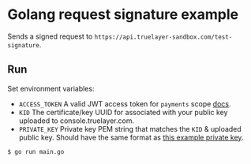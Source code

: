 # Golang request signature example
Sends a signed request to `https://api.truelayer-sandbox.com/test-signature`.

## Run

Set environment variables:
* `ACCESS_TOKEN` A valid JWT access token for `payments` scope [docs](https://docs.truelayer.com/docs/generate-a-payments-access-token).
* `KID` The certificate/key UUID for associated with your public key uploaded to console.truelayer.com.
* `PRIVATE_KEY` Private key PEM string that matches the `KID` & uploaded public key.
  Should have the same format as [this example private key](https://github.com/TrueLayer/truelayer-signing/blob/main/test-resources/ec512-private.pem).

```sh
$ go run main.go
```
